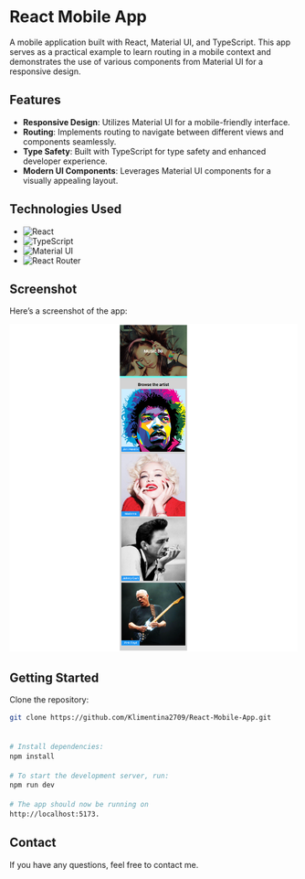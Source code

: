 # React Mobile App

A mobile application built with React, Material UI, and TypeScript. This app serves as a practical example to learn routing in a mobile context and demonstrates the use of various components from Material UI for a responsive design.

## Features

- **Responsive Design**: Utilizes Material UI for a mobile-friendly interface.
- **Routing**: Implements routing to navigate between different views and components seamlessly.
- **Type Safety**: Built with TypeScript for type safety and enhanced developer experience.
- **Modern UI Components**: Leverages Material UI components for a visually appealing layout.

## Technologies Used

- ![React](https://img.shields.io/badge/React-61DAFB?style=for-the-badge&logo=react&logoColor=white)
- ![TypeScript](https://img.shields.io/badge/TypeScript-blue?style=for-the-badge&logo=typescript&logoColor=white)
- ![Material UI](https://img.shields.io/badge/Material-007FFF?style=for-the-badge&logo=mui&logoColor=white)
- ![React Router](https://img.shields.io/badge/React-CA4245?style=for-the-badge&logo=reactrouter&logoColor=white)

## Screenshot

Here’s a screenshot of the app:

![Breed Screenshot](public/screenshot.png)

## Getting Started

Clone the repository:

```bash
git clone https://github.com/Klimentina2709/React-Mobile-App.git


# Install dependencies:
npm install

# To start the development server, run:
npm run dev

# The app should now be running on
http://localhost:5173.

```

## Contact

If you have any questions, feel free to contact me.
